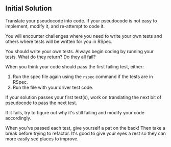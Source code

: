 ## Initial Solution

Translate your pseudocode into code. If your pseudocode 
is not easy to implement, modify it, and re-attempt to code it. 

You will encounter challenges where you need to write your own tests and others where tests will be written for you in RSpec. 

You should write your own tests. Always begin coding by running your tests. What do they return? Do they all fail?

When you think your code should pass the first failing test, either:
1. Run the spec file again using the `rspec` command if the tests are in RSpec.
2. Run the file with your driver test code. 

If your solution passes your first test(s), work on translating the next bit of pseudocode to pass the next test. 

If it fails, try to figure out why it's still failing and modify
your code accordingly.

When you've passed each test, give yourself a pat on the back! Then take a break before trying to refactor. It's good to give your eyes a rest so they can more easily see places to improve.